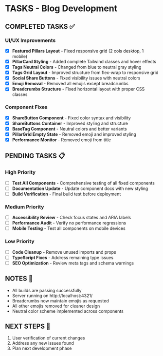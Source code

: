 # TASKS - Blog Development

## COMPLETED TASKS ✅

### UI/UX Improvements
- [x] **Featured Pillars Layout** - Fixed responsive grid (2 cols desktop, 1 mobile)
- [x] **PillarCard Styling** - Added complete Tailwind classes and hover effects
- [x] **Tags Neutral Colors** - Changed from blue to neutral gray styling
- [x] **Tags Grid Layout** - Improved structure from flex-wrap to responsive grid
- [x] **Social Share Buttons** - Fixed visibility issues with neutral colors
- [x] **Emoji Removal** - Removed all emojis except breadcrumbs
- [x] **Breadcrumbs Structure** - Fixed horizontal layout with proper CSS classes

### Component Fixes
- [x] **ShareButton Component** - Fixed color syntax and visibility
- [x] **ShareButtons Container** - Improved styling and structure
- [x] **BaseTag Component** - Neutral colors and better variants
- [x] **PillarGrid Empty State** - Removed emoji and improved styling
- [x] **Performance Monitor** - Removed emoji from title

## PENDING TASKS 📋

### High Priority
- [ ] **Test All Components** - Comprehensive testing of all fixed components
- [ ] **Documentation Update** - Update component docs with new styling
- [ ] **Build Verification** - Final build test before deployment

### Medium Priority
- [ ] **Accessibility Review** - Check focus states and ARIA labels
- [ ] **Performance Audit** - Verify no performance regressions
- [ ] **Mobile Testing** - Test all components on mobile devices

### Low Priority
- [ ] **Code Cleanup** - Remove unused imports and props
- [ ] **TypeScript Fixes** - Address remaining type issues
- [ ] **SEO Optimization** - Review meta tags and schema warnings

## NOTES 📝

- All builds are passing successfully
- Server running on http://localhost:4321/
- Breadcrumbs now maintain emojis as requested
- All other emojis removed for cleaner design
- Neutral color scheme implemented across components

## NEXT STEPS 🎯

1. User verification of current changes
2. Address any new issues found
3. Plan next development phase
